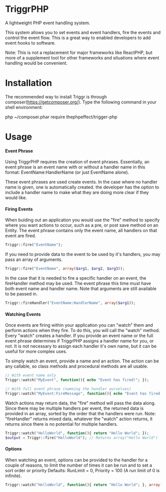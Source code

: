 # TriggrPHP
A lightweight PHP event handling system.

This system allows you to set events and event handlers, fire the events and control the event flow. This is a great way to enabled developers to add event hooks to software.

Note: This is not a replacement for major frameworks like ReactPHP, but more of a supplement tool for other frameworks and situations where event handling would be convenient.

# Installation

The recommended way to install Triggr is through composer(https://getcomposer.org/). Type the following command in your shell environment:

php ~/composer.phar require thephpeffect/trigger-php

# Usage

#### Event Phrase
Using TriggrPHP requires the creation of event phrases. Essentially, an event phrase is an event name with or without a handler name in this format: EventName:HandlerName (or just EventName alone).

These event phrases are used create events. In the case where no handler name is given, one is automatically created. the developer has the option to include a handler name to make what they are doing more clear if they would like.

#### Firing Events
When bulding out an application you would use the "fire" method to specify where you want actions to occur, such as a pre, or post save method on an Entity. The event phrase contains only the event name, all handlers on that event are fired.
```php
Triggr::fire("EventName");
```
If you need to provide data to the event to be used by it's handlers, you may pass an array of arguments.
```php
Triggr::fire("EventName", array($arg1, $arg2, $arg3));
```
In the case that it is needed to fire a specific handler on an event, the fireHandler method may be used. The event phrase this time must have both event name and handler name. Note that arguments are still available to be passed in.
```php
Triggr::fireHandler("EventName:HandlerName", array($arg1));
```

#### Watching Events
Once events are firing within your application you can "watch" them and perform actions when they fire. To do this, you will call the "watch" method. Every "watch" creates a handler. If you provide an event name or the full event phrase determines if TriggrPHP assigns a handler name for you, or not. It is not necessary to assign each handler it's own name, but it can be useful for more complex uses.

To simply watch an event, provide a name and an action. The action can be any callable, so class methods and procedural methods are all usable.
```php
// With event name only
Triggr::watch("MyEvent", function(){ echo "Event has fired!"; });

// With full event phrase (nameing the handler ourselves)
Triggr::watch("MyEvent:FireMessage", function(){ echo "Event has fired!"; });
```

Watch actions may return data, the "fire" method will pass the data along. Since there may be multiple handlers per event, the returned data is provided in an array, sorted by the order that the handlers were run.
Note: "fireHandler" returns mixed data, whatever the "watch" action returns, it returns since there is no potential for multiple handlers.
```php
Triggr::watch("HelloWorld", function(){ return "Hello World"; });
$output = Triggr::fire("HelloWorld"); // Returns array("Hello World")
```

#### Options
When watching an event, options can be provided to the handler for a couple of reasons, to limit the number of times it can be run and to set a sort order or priority
Defaults: RunLimit = 0, Priority = 100 (A run limit of 0 is infinite).
```php
Triggr::watch("HelloWorld", function(){ return "Hello World"; }, array("RunLimit"=>1, "Priority"=>101));
```
